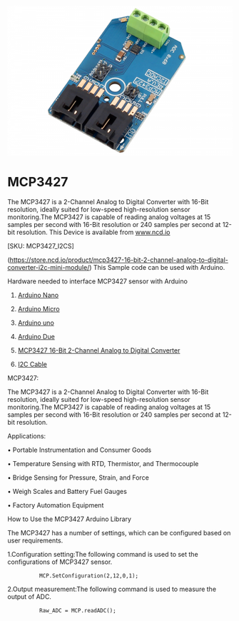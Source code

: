 [![MCP3427](MCP3427_I2CADC.png)](https://store.ncd.io/product/mcp3427-16-bit-2-channel-analog-to-digital-converter-i2c-mini-module/)

# MCP3427

The MCP3427 is a 2-Channel Analog to Digital Converter with 16-Bit resolution, ideally suited for low-speed high-resolution sensor monitoring.The MCP3427 is capable of reading analog voltages at 15 samples per second with 16-Bit resolution or 240 samples per second at 12-bit resolution.
This Device is available from www.ncd.io 

[SKU: MCP3427_I2CS]

(https://store.ncd.io/product/mcp3427-16-bit-2-channel-analog-to-digital-converter-i2c-mini-module/)
This Sample code can be used with Arduino.

Hardware needed to interface MCP3427 sensor with Arduino

1. <a href="https://store.ncd.io/product/i2c-shield-for-arduino-nano/">Arduino Nano</a>

2. <a href="https://store.ncd.io/product/i2c-shield-for-arduino-micro-with-i2c-expansion-port/">Arduino Micro</a>

3. <a href="https://store.ncd.io/product/i2c-shield-for-arduino-uno/">Arduino uno</a>

4. <a href="https://store.ncd.io/product/dual-i2c-shield-for-arduino-due-with-modular-communications-interface/">Arduino Due</a>

5. <a href="https://store.ncd.io/product/mcp3427-16-bit-2-channel-analog-to-digital-converter-i2c-mini-module/">MCP3427 16-Bit 2-Channel Analog to Digital Converter</a>

6. <a href="https://store.ncd.io/product/i%C2%B2c-cable/">I2C Cable</a>

MCP3427:

The MCP3427 is a 2-Channel Analog to Digital Converter with 16-Bit resolution, ideally suited for low-speed high-resolution sensor monitoring.The MCP3427 is capable of reading analog voltages at 15 samples per second with 16-Bit resolution or 240 samples per second at 12-bit resolution.

Applications:

• Portable Instrumentation and Consumer Goods

• Temperature Sensing with RTD, Thermistor, and Thermocouple

• Bridge Sensing for Pressure, Strain, and Force

• Weigh Scales and Battery Fuel Gauges

• Factory Automation Equipment

How to Use the MCP3427 Arduino Library

The MCP3427 has a number of settings, which can be configured based on user requirements.
          
1.Configuration setting:The following command is used to set the configurations of MCP3427 sensor.

              MCP.SetConfiguration(2,12,0,1);
            
2.Output measurement:The following command is used to measure the output of ADC.

              Raw_ADC = MCP.readADC();
